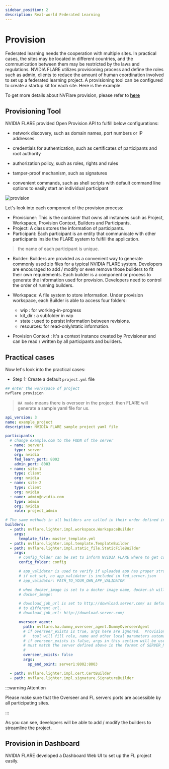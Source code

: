 ```yaml
---
sidebar_position: 2
description: Real-world Federated Learning
---
```


# Provision

Federated learning needs the cooperation with multiple sites. In practical cases, the sites may be located in different countries, and the communication between them may be restricted by the laws and regulations. 
NVIDIA FLARE utilizes provisioning process and define the roles such as admin, clients to reduce the amount of human coordination involved to set up a federated learning project. A provisioning tool can be configured to create a startup kit for each site.
Here is the example. 

To get more details about NVFlare provision, please refer to [**here**](https://nvflare.readthedocs.io/en/stable/programming_guide/provisioning_system.html#provisioning)


## Provisioning Tool

NVIDIA FLARE provided Open Provision API to fulfill below configurations: 

* network discovery, such as domain names, port numbers or IP addresses

* credentials for authentication, such as certificates of participants and root authority

* authorization policy, such as roles, rights and rules

* tamper-proof mechanism, such as signatures

* convenient commands, such as shell scripts with default command line options to easily start an individual participant

![provision](https://nvflare.readthedocs.io/en/2.2.1/_images/Open_Provision_API.png)

Let's look into each component of the provision process: 

* Provisioner: This is the container that owns all instances such as Project, Workspace, Provision Context, Builders and Participants.  
* Project: A class stores the information of participants.  
* Participant: Each participant is an entity that communicate with other participants inside the FLARE system to fulfill the application.  
 > the name of each participant is unique.
* Builder: Builders are provided as a convenient way to generate commonly used zip files for a typical NVIDIA FLARE system. Developers are encouraged to add / modify or even remove those builders to fit their own requirements. Each builder is a component or process to generate the information used for provision. Developers need to control the order of running builders.  
* Workspace: A file system to store information. Under provision workspace, each Builder is able to access four folders:
  * wip : for working-in-progress
  * kit_dir : a subfolder in wip
  * state : used to persist information between revisions. 
  * resources: for read-only/static information.

* Provision Context : It's a context instance created by Provisioner and can be read / written by all participants and builders. 


## Practical cases
Now let's look into the practical cases:

* Step 1: Create a default `project.yml` file

```bash
## enter the workspace of project
nvflare provision
```
> `HA mode` means there is overseer in the project.
then FLARE will generate a sample yaml file for us.

```yaml
api_version: 3
name: example_project
description: NVIDIA FLARE sample project yaml file

participants:
  # change example.com to the FQDN of the server
  - name: server1
    type: server
    org: nvidia
    fed_learn_port: 8002
    admin_port: 8003
  - name: site-1
    type: client
    org: nvidia
  - name: site-2
    type: client
    org: nvidia
  - name: admin@nvidia.com
    type: admin
    org: nvidia
    role: project_admin

# The same methods in all builders are called in their order defined in builders section
builders:
  - path: nvflare.lighter.impl.workspace.WorkspaceBuilder
    args:
      template_file: master_template.yml
  - path: nvflare.lighter.impl.template.TemplateBuilder
  - path: nvflare.lighter.impl.static_file.StaticFileBuilder
    args:
      # config_folder can be set to inform NVIDIA FLARE where to get configuration
      config_folder: config

      # app_validator is used to verify if uploaded app has proper structures
      # if not set, no app_validator is included in fed_server.json
      # app_validator: PATH_TO_YOUR_OWN_APP_VALIDATOR

      # when docker_image is set to a docker image name, docker.sh will be generated on server/client/admin
      # docker_image:

      # download_job_url is set to http://download.server.com/ as default in fed_server.json.  You can override this
      # to different url.
      # download_job_url: http://download.server.com/

      overseer_agent:
        path: nvflare.ha.dummy_overseer_agent.DummyOverseerAgent
        # if overseer_exists is true, args here are ignored.  Provisioning
        #   tool will fill role, name and other local parameters automatically.
        # if overseer_exists is false, args in this section will be used and the sp_end_point
        # must match the server defined above in the format of SERVER_NAME:FL_PORT:ADMIN_PORT
        # 
        overseer_exists: false
        args:
          sp_end_point: server1:8002:8003

  - path: nvflare.lighter.impl.cert.CertBuilder
  - path: nvflare.lighter.impl.signature.SignatureBuilder

```

:::warning Attention

Please make sure that the Overseer and FL servers ports are accessible by all participating sites.

:::

As you can see, developers will be able to add / modify the builders to streamline the project. 


## Provision in Dashboard

NVIDIA FLARE developed a Dashboard Web UI to set up the FL project easily. 
